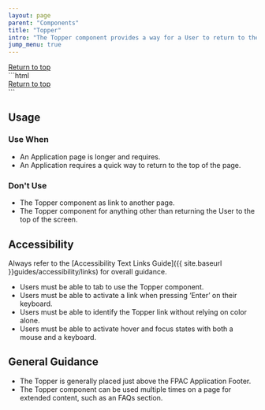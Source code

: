 ```yaml
---
layout: page
parent: "Components"
title: "Topper"
intro: "The Topper component provides a way for a User to return to the top of the page."
jump_menu: true
---
```


<div class="ds-preview">
  <div class="fsa-topper">
    <div class="fsa-topper__bd">
      <a class="fsa-topper__link" href="#main-content">Return to top</a>
    </div>
  </div>
</div>
```html
<div class="fsa-topper">
  <div class="fsa-topper__bd">
    <a class="fsa-topper__link" href="#main-content">Return to top</a>
  </div>
</div>
```

## Usage

### Use When

* An Application page is longer and requires.
* An Application requires a quick way to return to the top of the page.

### Don't Use

* The Topper component as link to another page.
* The Topper component for anything other than returning the User to the top of the screen.

## Accessibility

Always refer to the [Accessibility Text Links Guide]({{ site.baseurl }}guides/accessibility/links) for overall guidance.

* Users must be able to tab to use the Topper component.
* Users must be able to activate a link when pressing ‘Enter’ on their keyboard.
* Users must be able to identify the Topper link without relying on color alone.
* Users must be able to activate hover and focus states with both a mouse and a keyboard.

## General Guidance

* The Topper is generally placed just above the FPAC Application Footer.
* The Topper component can be used multiple times on a page for extended content, such as an FAQs section.
